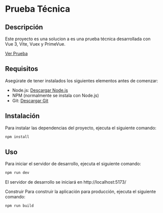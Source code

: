 # Prueba Técnica

## Descripción

Este proyecto es una solucion a es una prueba técnica desarrollada con Vue 3, Vite, Vuex y PrimeVue.

[Ver Prueba](PruebaTecnicaVue.pdf)

## Requisitos

Asegúrate de tener instalados los siguientes elementos antes de comenzar:

- Node.js: [Descargar Node.js](https://nodejs.org/)
- NPM (normalmente se instala con Node.js)
- Git: [Descargar Git](https://git-scm.com/)


## Instalación

Para instalar las dependencias del proyecto, ejecuta el siguiente comando:

```bash
npm install
```
## Uso
Para iniciar el servidor de desarrollo, ejecuta el siguiente comando:
```bash
npm run dev
```
El servidor de desarrollo se iniciará en http://localhost:5173/

Construir
Para construir la aplicación para producción, ejecuta el siguiente comando:
```bash
npm run build
```